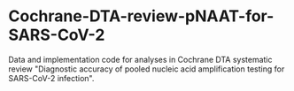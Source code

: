 # Cochrane-DTA-review-pNAAT-for-SARS-CoV-2
Data and implementation code for analyses in Cochrane DTA systematic review "Diagnostic accuracy of pooled nucleic acid amplification testing for SARS-CoV-2 infection".
